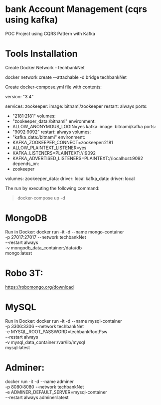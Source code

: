 # bank Account Management  (cqrs using kafka)
POC Project using CQRS Pattern with Kafka

# Tools Installation

Create Docker Network - techbankNet

docker network create --attachable -d bridge techbankNet

Create docker-compose.yml file with contents:

version: "3.4"

services:
zookeeper:
image: bitnami/zookeeper
restart: always
ports:
- "2181:2181"
volumes:
- "zookeeper_data:/bitnami"
environment:
- ALLOW_ANONYMOUS_LOGIN=yes
kafka:
image: bitnami/kafka
ports:
- "9092:9092"
restart: always
volumes:
- "kafka_data:/bitnami"
environment:
- KAFKA_ZOOKEEPER_CONNECT=zookeeper:2181
- ALLOW_PLAINTEXT_LISTENER=yes
- KAFKA_LISTENERS=PLAINTEXT://:9092
- KAFKA_ADVERTISED_LISTENERS=PLAINTEXT://localhost:9092
depends_on:
- zookeeper

volumes:
zookeeper_data:
driver: local
kafka_data:
driver: local


The run by executing the following command:

> docker-compose up -d

# MongoDB

Run in Docker:
docker run -it -d --name mongo-container \
-p 27017:27017 --network techbankNet \
--restart always \
-v mongodb_data_container:/data/db \
mongo:latest

# Robo 3T:
https://robomongo.org/download

# MySQL

Run in Docker:
docker run -it -d --name mysql-container \
-p 3306:3306 --network techbankNet \
-e MYSQL_ROOT_PASSWORD=techbankRootPsw \
--restart always \
-v mysql_data_container:/var/lib/mysql  \
mysql:latest

# Adminer:
docker run -it -d --name adminer \
-p 8080:8080 --network techbankNet \
-e ADMINER_DEFAULT_SERVER=mysql-container \
--restart always adminer:latest
